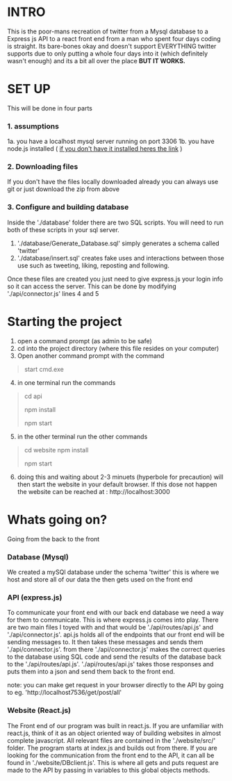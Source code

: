 # INTRO
This is the poor-mans recreation of twitter from a Mysql database to a Express js API to a react front end from a man who spent four days coding is straight. 
Its bare-bones okay and doesn't support EVERYTHING twitter supports due to only putting a whole four days into it (which definitely wasn't enough) and its a bit all over the place **BUT IT WORKS.**

# SET UP
This will be done in four parts 

### 1. assumptions 
1a. you have a localhost mysql server running on port 3306 
1b. you have node.js installed ( [if you don't have it installed heres the link](https://nodejs.org/en/) )

### 2. Downloading files
If you don't have the files locally downloaded already you can always use git or just download the zip from above

### 3. Configure and building database
Inside the './database' folder there are two SQL scripts. 
You will need to run both of these scripts in your sql server. 
1. './database/Generate_Database.sql' simply generates a schema called 'twitter'
2. './database/insert.sql' creates fake uses and interactions between those use such as tweeting, liking, reposting and following.

Once these files are created you just need to give express.js your login info so it can access the server.
This can be done by modifying './api/connector.js' lines 4 and 5 

# Starting the project
1. open a command prompt (as admin to be safe)
2. cd into the project directory (where this file resides on your computer)
3. Open another command prompt with the command 
> start cmd.exe
4. in one terminal run the commands 
> cd api 
> 
> npm install
> 
> npm start
5. in the other terminal run the other commands
> cd website 
> npm install
> 
> npm start
6. doing this and waiting about 2-3 minuets (hyperbole for precaution) will then start the website in your default browser. If this dose not happen the website can be reached at : http://localhost:3000


# Whats going on?
Going from the back to the front
### Database (Mysql)
We created a mySQl database under the schema 'twitter' this is where we host and store all of our data the then gets used on the front end
### API (express.js)
To communicate your front end with our back end database we need a way for them to communicate. This is where express.js comes into play. There are two main files I toyed with and that would be './api/routes/api.js' and './api/connector.js'. api.js holds all of the endpoints that our front end will be sending messages to. It then takes these messages and sends them './api/connector.js'. from there './api/connector.js' makes the correct queries to the database using SQL code and send the results of the database back to the './api/routes/api.js'. './api/routes/api.js' takes those responses and puts them into a json and send them back to the front end.

note: you can make get request in your browser directly to the API by going to eg. 'http://localhost7536/get/post/all'
### Website (React.js)
The Front end of our program was built in react.js. If you are unfamiliar with react.js, think of it as an object oriented way of building websites in almost complete javascript. All relevant files are contained in the './website/src/' folder. The program starts at index.js and builds out from there. If you are looking for the communication from the front end to the API, it can all be found in './website/DBclient.js'. This is where all gets and puts request are made to the API by passing in variables to this global objects methods. 
